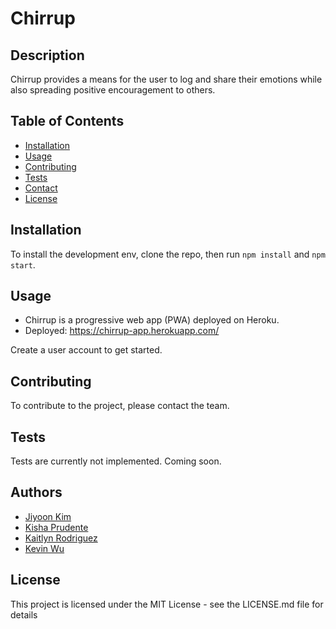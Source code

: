 # Chirrup

## Description

Chirrup provides a means for the user to log and share their emotions while also spreading positive encouragement to others.

## Table of Contents

- [Installation](#installation)
- [Usage](#usage)
- [Contributing](#contributing)
- [Tests](#tests)
- [Contact](#contact)
- [License](#license)

## Installation

To install the development env, clone the repo, then run `npm install` and `npm start`.

## Usage

- Chirrup is a progressive web app (PWA) deployed on Heroku.
- Deployed: https://chirrup-app.herokuapp.com/

Create a user account to get started.

## Contributing

To contribute to the project, please contact the team.

## Tests

Tests are currently not implemented. Coming soon.

## Authors

 - [Jiyoon Kim](https://github.com/jiyoon9886)
 - [Kisha Prudente](https://github.com/kishaprudente)
 - [Kaitlyn Rodriguez](https://github.com/Kaitlyn-Lynette)
 - [Kevin Wu](https://github.com/kevkevwuhoo)


## License 

This project is licensed under the MIT License - see the LICENSE.md file for details
